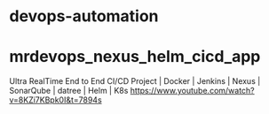 # devops-automation
# mrdevops_nexus_helm_cicd_app

Ultra RealTime End to End CI/CD Project | Docker | Jenkins | Nexus | SonarQube | datree | Helm | K8s
https://www.youtube.com/watch?v=8KZi7KBpk0I&t=7894s